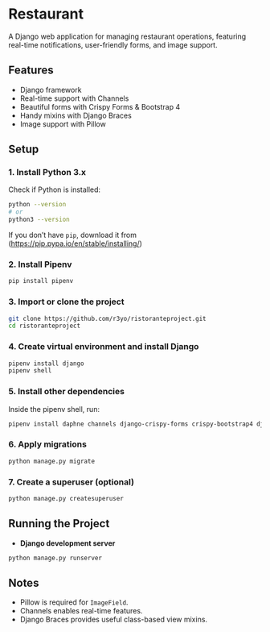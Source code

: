 # Restaurant

A Django web application for managing restaurant operations, featuring real-time notifications, user-friendly forms, and image support.

## Features
- Django framework  
- Real-time support with Channels  
- Beautiful forms with Crispy Forms & Bootstrap 4  
- Handy mixins with Django Braces  
- Image support with Pillow

## Setup

### 1. Install Python 3.x
Check if Python is installed:
```bash
python --version
# or
python3 --version
```
If you don’t have `pip`, download it from (https://pip.pypa.io/en/stable/installing/)

### 2. Install Pipenv
```bash
pip install pipenv
```

### 3. Import or clone the project
```bash
git clone https://github.com/r3yo/ristoranteproject.git
cd ristoranteproject
```

### 4. Create virtual environment and install Django
```bash
pipenv install django
pipenv shell
```

### 5. Install other dependencies
Inside the pipenv shell, run:
```bash
pipenv install daphne channels django-crispy-forms crispy-bootstrap4 django-braces pillow
```

### 6. Apply migrations
```bash
python manage.py migrate
```

### 7. Create a superuser (optional)
```bash
python manage.py createsuperuser
```

## Running the Project

- **Django development server**
```bash
python manage.py runserver
```

## Notes
- Pillow is required for `ImageField`.  
- Channels enables real-time features.  
- Django Braces provides useful class-based view mixins.
